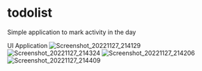 # todolist
Simple application to mark activity in the day

UI Application
![Screenshot_20221127_214129](https://user-images.githubusercontent.com/78718700/204141310-5b1da0ba-7073-42c7-92cb-d01b094974dd.png)
![Screenshot_20221127_214324](https://user-images.githubusercontent.com/78718700/204141371-c3e5dd03-0f02-42de-9080-fef059e60c9a.png)
![Screenshot_20221127_214206](https://user-images.githubusercontent.com/78718700/204141347-0c15bb5f-2263-4d93-acaf-8b6c45b78821.png)
![Screenshot_20221127_214409](https://user-images.githubusercontent.com/78718700/204141378-c5e9c013-5eee-48f6-a00b-6b51bd0d7f04.png)

